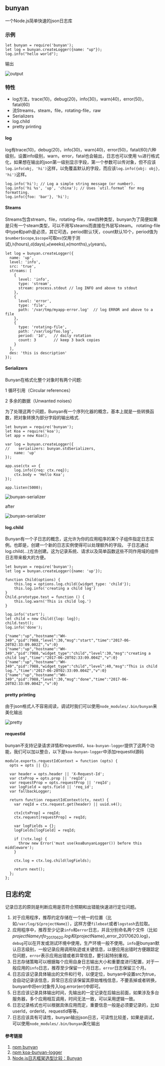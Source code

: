 ## bunyan

一个Node.js简单快速的json日志库

### 示例

    let bunyan = require('bunyan');
    let log = bunyan.createLogger({name: "up"});
    log.info("hello world");
输出

![output](imgs/bunyan-helloworld.png)

### 特性

- log方法，trace(10)，debug(20)，info(30)，warn(40)，error(50)，fatal(60)
- 流Streams，steam，file，rotating-file，raw
- Serializers
- log.child
- pretty printing

#### log

log有trace(10)，debug(20)，info(30)，warn(40)，error(50)，fatal(60)六种级别，设置info级别，warn，error，fatal也会输出，日志也可以使用 `%s`进行格式化，如果想在输出的json第一级别显示字段，第一个参数可以传对象，但不应该`log.info(obj, 'hi')`这样，以免覆盖默认的字段，而应该`log.info({obj: obj}, 'hi')`这样。

    log.info('hi'); // Log a simple string message (or number). 
    log.info('hi %s', 'up', 'china'); // Uses `util.format` for msg formatting. 
    log.info({foo: 'bar'}, 'hi');


#### Steams

Streams包含stream，file，rotating-file，raw四种类型，bunyan为了简便如果是只有一个steam类型，可以不用写steams而直接在外层写steam。 rotating-file中type和path是必须，其它可选，period默认1天，count默认10个，period值为`$number$scope`,`$scope`可取`ms`(仅用于测试),`h`(hours),`d`(days),`w`(weeks),`m`(months),`y`(years)。

    let log = bunyan.createLogger({
      name: 'up',
      level: 'info',
      src: 'true',
      streams: [
        {
          level: 'info',
          type: 'stream',
    	  stream: process.stdout // log INFO and above to stdout
    	},
    	{
    	  level: 'error',
          type: 'file',
    	  path: '/var/tmp/myapp-error.log'  // log ERROR and above to a file
    	},
        {
          type: 'rotating-file',
          path: '/var/log/foo.log',
          period: '1d',   // daily rotation 
          count: 3        // keep 3 back copies 
        }
      ],
      des: 'this is description'
    });
    
#### Serializers

Bunyan在格式化整个对象时有两个问题:

 1 循环引用（Circular references）

 2 多余的数据（Unwanted noises）

为了处理这两个问题，Bunyan有一个序列化器的概念，基本上就是一些转换函数，把对象转换为部分字段的输出格式.

    let bunyan = require('bunyan');
    let Koa = require('koa');
    let app = new Koa();
    
    var log = bunyan.createLogger({
    //    serializers: bunyan.stdSerializers,
        name: 'up'
    });
    
    app.use(ctx => {
        log.info({req: ctx.req});
        ctx.body = 'Hello Koa';
    });
    
    app.listen(5000);

![bunyan-serializer](imgs/bunyan-serializer.png)

after

![bunyan-serializer](imgs/bunyan-serializer-after.png)

#### log.child

Bunyan有一个子日志的概念，这允许为你的应用程序的某个子组件指定日志实例。也即是，创建一个新的日志实例使得可以处理额外的字段。
子日志通过log.child(...)方法创建。这为记录系统、请求以及简单函数这些不同作用域的组件日志带来极大的方便。

    let bunyan = require('bunyan');
    let log = bunyan.createLogger({name: 'up'});
    
    function Child(options) {
        this.log = options.log.child({widget_type: 'child'});
        this.log.info('creating a child log')
    }
    Child.prototype.test = function () {
        this.log.warn('This is child log.')
    }
    
    log.info('start');
    let child = new Child({log: log});
    child.test();
    log.info('done');
    
    {"name":"up","hostname":"WH-349","pid":7988,"level":30,"msg":"start","time":"2017-06-20T02:33:09.002Z","v":0}
    {"name":"up","hostname":"WH-349","pid":7988,"widget_type":"child","level":30,"msg":"creating a child log","time":"2017-06-20T02:33:09.004Z","v":0}
    {"name":"up","hostname":"WH-349","pid":7988,"widget_type":"child","level":40,"msg":"This is child log.","time":"2017-06-20T02:33:09.004Z","v":0}
    {"name":"up","hostname":"WH-349","pid":7988,"level":30,"msg":"done","time":"2017-06-20T02:33:09.004Z","v":0}

#### pretty printing

由于json格式人不容易阅读，调试时我们可以使用`node_modules/.bin/bunyan`来美化输出

![pretty](imgs/bunyan-pretty.png)


#### requestId

bunyan不支持记录请求详情和requestId，`koa-bunyan-logger`提供了这两个功能，我们可以加以整合，以下是`koa-bunyan-logger`中添加requestId源码


    module.exports.requestIdContext = function (opts) {
      opts = opts || {};
    
      var header = opts.header || 'X-Request-Id';
      var ctxProp = opts.prop || 'reqId';
      var requestProp = opts.requestProp || 'reqId';
      var logField = opts.field || 'req_id';
      var fallbackLogger;
    
      return function requestIdContext(ctx, next) {
        var reqId = ctx.request.get(header) || uuid.v4();
    
        ctx[ctxProp] = reqId;
        ctx.request[requestProp] = reqId;
    
        var logFields = {};
        logFields[logField] = reqId;
    
        if (!ctx.log) {
          throw new Error('must use(koaBunyanLogger()) before this middleware');
        }
    
        ctx.log = ctx.log.child(logFields);
    
        return next();
      };
    };

## 日志约定

记录日志的原则是判断应用是否符合预期和出错能快速进行定位问题。

1. 对于应用程序，推荐约定存储在一个统一的位置（比如`/var/log/${projectName}`），这样方便`filebeat`或者`logstash`去拉取。
2. 应用程序中，推荐至少记录`info`和`error`日志，并且分别命名两个文件（比如${projectName}_info_20170620.log和${projectName}_error_20170620.log}，`debug`可以在开发或测试环境中使用，生产环境一般不使用。`info`是bunyan默认日志级别，一般记录应用调用轨迹或关键信息，以便应用出错时方便跟踪定位问题，`error`表示应用出错或者异常信息，要引起特别重视。
3. 日志存储策略可以根据每个应用自身日志输出大小和重要度进行配置，对于一般应用的`info`日志，推荐至少保留一个月日志，`error`日志保留三个月。
4. 日志应该记录具体输出的文件和行号，以便定位，bunyan中设置src为true，会自动记录该信息，异常日志应该保留其原始堆栈信息，不要丢掉或者转换，bunyan中将err对象传入log.error(err)中即可。
5. 日志应该记录具体输出时间，先输出的一定记录在后输出前面，如果涉及多台服务器，多个应用相互调用，时间无法一致，可以采用逻辑一致。
6. 日志记录格式也可以根据具体应用而定，重要信息一般是必须要记录的，比如userId，orderId，requestId等等。
7. 日志应该具有可读性，bunyan输出json日志，可读性比较差，如果是调试，可以使用`node_modules/.bin/bunyan`美化输出


#### 参考链接
1. [npm bunyan](https://www.npmjs.com/package/bunyan)
2. [npm koa-bunyan-logger](https://www.npmjs.com/package/koa-bunyan-logger)
3. [Node.js日志框架选型比较：Bunyan](http://blog.csdn.net/iefreer/article/details/34487125)